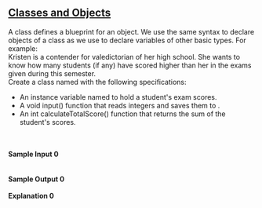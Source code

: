 ## **[Classes and Objects](https://www.hackerrank.com/challenges/classes-objects)** 
A class defines a blueprint for an object. We use the same syntax to declare objects of a class as we use to declare variables of other basic types. For example:<br>Kristen is a contender for valedictorian of her high school. She wants to know how many students (if any) have scored higher than her in the exams given during this semester.<br>Create a class named with the following specifications:<br><ul><li>An instance variable named to hold a student's exam scores.</li><li>A void input() function that reads integers and saves them to .</li><li>An int calculateTotalScore() function that returns the sum of the student's scores.</li></ul><br><br>**Sample Input 0**<br><br><br>**Sample Output 0**<br><br>**Explanation 0**<br><br>
